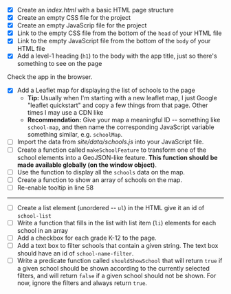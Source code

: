 - [x] Create an _index.html_ with a basic HTML page structure
- [x] Create an empty CSS file for the project
- [x] Create an empty JavaScrip file for the project
- [x] Link to the empty CSS file from the bottom of the `head` of your HTML file
- [x] Link to the empty JavaScript file from the bottom of the `body` of your HTML file
- [x] Add a level-1 heading (`h1`) to the body with the app title, just so there's something to see on the page

Check the app in the browser.

- [x] Add a Leaflet map for displaying the list of schools to the page
  * **Tip:** Usually when I'm starting with a new leaflet map, I just Google "leaflet quickstart" and copy a few things from that page. Other times I may use a CDN like 
  * **Recommendation:** Give your map a meaningful ID -- something like `school-map`, and then name the corresponding JavaScript variable something similar, e.g. `schoolMap`.
- [ ] Import the data from _site/data/schools.js_ into your JavaScript file.
- [ ] Create a function called `makeSchoolFeature` to transform one of the school elements into a GeoJSON-like feature. **This function should be made available globally (on the window object)**.
- [ ] Use the function to display all the `schools` data on the map.
- [ ] Create a function to show an array of schools on the map.
- [ ] Re-enable tooltip in line 58

----------

- [ ] Create a list element (unordered -- `ul`) in the HTML give it an id of `school-list`
- [ ] Write a function that fills in the list with list item (`li`) elements for each school in an array
- [ ] Add a checkbox for each grade K-12 to the page.
- [ ] Add a text box to filter schools that contain a given string. The text box should have an id of `school-name-filter`.
- [ ] Write a predicate function called `shouldShowSchool` that will return `true` if a given school should be shown according to the currently selected filters, and will return `false` if a given school should not be shown. For now, ignore the filters and always return `true`.
